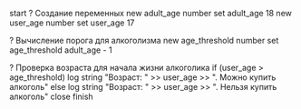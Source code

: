 start
? Создание переменных
new adult_age number
set adult_age 18
new user_age number
set user_age 17

? Вычисление порога для алкоголизма
new age_threshold number
set age_threshold adult_age - 1

? Проверка возраста для начала жизни алкоголика
if (user_age > age_threshold)
    log string "Возраст: " >> user_age >> ". Можно купить алкоголь"
else
    log string "Возраст: " >> user_age >> ". Нельзя купить алкоголь"
close
finish
